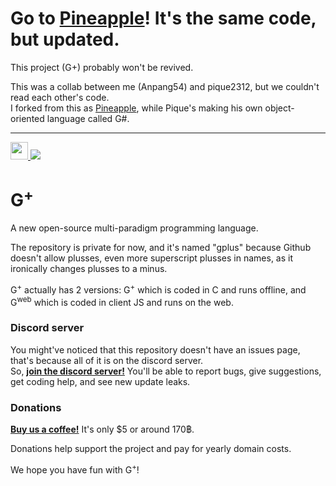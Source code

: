 # Go to [Pineapple](https://github.com/Anpang54/pineapple)! It's the same code, but updated.
This project (G+) probably won't be revived.

This was a collab between me (Anpang54) and pique2312, but we couldn't read each other's code.\
I forked from this as [Pineapple](https://github.com/Anpang/pineapple), while Pique's making his own object-oriented language called G#.

---

<a href="https://discord.gg/Cn7hsgzusN">
  <img src="https://anpang.fun/gplus.png" width="28px" /> <img src="https://dcbadge.vercel.app/api/server/Cn7hsgzusN" />
</a>

# G<sup>+</sup>
A new open-source multi-paradigm programming language.

The repository is private for now, and it's named "gplus" because Github doesn't allow plusses, even more superscript plusses in names, as it ironically changes plusses to a minus.

G<sup>+</sup> actually has 2 versions: G<sup>+</sup> which is coded in C and runs offline, and G<sup>web</sup> which is coded in client JS and runs on the web.

### Discord server
You might've noticed that this repository doesn't have an issues page, that's because all of it is on the discord server.\
So, [**join the discord server!**](https://discord.gg/Cn7hsgzusN) You'll be able to report bugs, give suggestions, get coding help, and see new update leaks.

### Donations
[**Buy us a coffee!**](https://www.buymeacoffee.com/gplus) It's only $5 or around 170฿.

Donations help support the project and pay for yearly domain costs.

We hope you have fun with G<sup>+</sup>!
